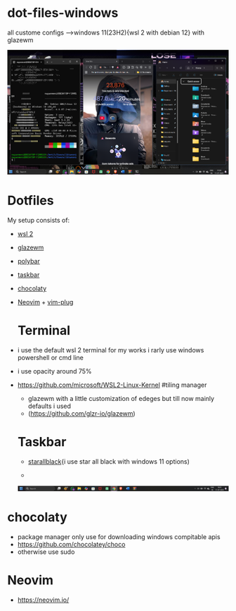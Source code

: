 # dot-files-windows
all custome configs -->windows 11(23H2){wsl 2 with debian 12} with glazewm 

<p align="center">
  <img src="assets/Screenshot.png" width="800"/>
</p>


# Dotfiles

My setup consists of:

- [wsl 2](https://github.com/microsoft/WSL2-Linux-Kernel)
- [glazewm](https://github.com/glzr-io/glazewm) 
- [polybar](https://github.com/polybar/polybar)
- [taskbar](https://www.startallback.com)
- [chocolaty ](https://github.com/chocolatey/choco)
- [Neovim](https://neovim.io/) + [vim-plug](https://github.com/junegunn/vim-plug)

  # Terminal
- i use the default wsl 2 terminal for my works i rarly use windows powershell or cmd line
- i use opacity around 75%
- https://github.com/microsoft/WSL2-Linux-Kernel
  #tiling manager
  - glazewm with a little customization of edeges but till now mainly defaults i used
  - (https://github.com/glzr-io/glazewm)
    
   # Taskbar
    - [starallblack](https://www.startallback.com){i use star all black with windows 11 options)
    - <p align="center">
  <img src="assets/taskbar.png" width="800"/>
</p>

# chocolaty
- package manager only use for downloading windows compitable apis
- https://github.com/chocolatey/choco
- otherwise use sudo
# Neovim
- https://neovim.io/

  




